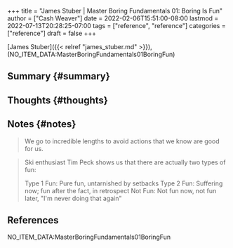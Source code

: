 +++
title = "James Stuber | Master Boring Fundamentals 01: Boring Is Fun"
author = ["Cash Weaver"]
date = 2022-02-06T15:51:00-08:00
lastmod = 2022-07-13T20:28:25-07:00
tags = ["reference", "reference"]
categories = ["reference"]
draft = false
+++

[James Stuber]({{< relref "james_stuber.md" >}}), (NO_ITEM_DATA:MasterBoringFundamentals01BoringFun)


## Summary {#summary}


## Thoughts {#thoughts}


## Notes {#notes}

> We go to incredible lengths to avoid actions that we know are good for us.

<!--quoteend-->

> Ski enthusiast Tim Peck shows us that there are actually two types of fun:
>
> Type 1 Fun: Pure fun, untarnished by setbacks
> Type 2 Fun: Suffering now; fun after the fact, in retrospect
> Not Fun: Not fun now, not fun later, "I'm never doing that again"

## References

<style>.csl-entry{text-indent: -1.5em; margin-left: 1.5em;}</style><div class="csl-bib-body">
  <div class="csl-entry">NO_ITEM_DATA:MasterBoringFundamentals01BoringFun</div>
</div>
